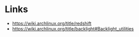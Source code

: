 # Links
- https://wiki.archlinux.org/title/redshift
- https://wiki.archlinux.org/title/backlight#Backlight_utilities

